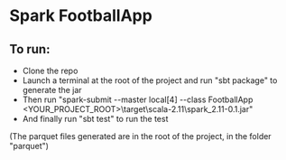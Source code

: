# Spark FootballApp
## To run:
- Clone the repo
- Launch a terminal at the root of the project and run "sbt package" to generate the jar
- Then run "spark-submit --master local[4] --class FootballApp <YOUR_PROJECT_ROOT>\target\scala-2.11\spark_2.11-0.1.jar"
- And finally run "sbt test" to run the test

(The parquet files generated are in the root of the project, in the folder "parquet")
